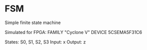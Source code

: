 # FSM
Simple finite state machine

Simulated for FPGA:
FAMILY "Cyclone V"
DEVICE 5CSEMA5F31C6

States: S0, S1, S2, S3
Input: x
Output: z
